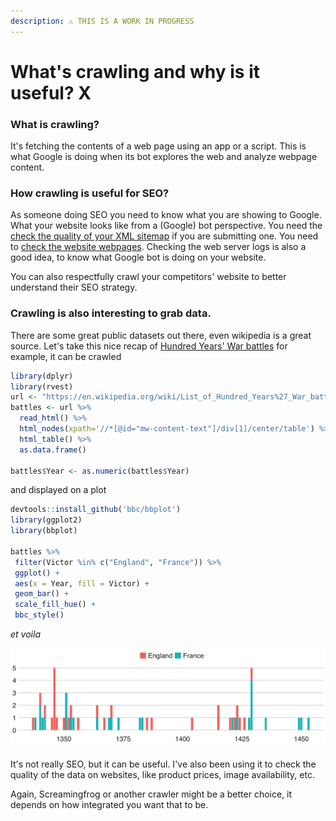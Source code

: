 ```yaml
---
description: ⚠️ THIS IS A WORK IN PROGRESS
---
```


# What's crawling and why is it useful? X

### What is crawling?

It's fetching the contents of a web page using an app or a script. This is what Google is doing when its bot explores the web and analyze webpage content.

### How crawling is useful for SEO?

As someone doing SEO you need to know what you are showing to Google. What your website looks like from a \(Google\) bot perspective. You need the [check the quality of your XML sitemap](download-xml-sitemaps.md) if you are submitting one. You need to [check the website webpages](rcrawler.md). Checking the web server logs is also a good idea, to know what Google bot is doing on your website.

You can also respectfully crawl your competitors' website to better understand their SEO strategy.

### Crawling is also interesting to grab data. 

There are some great public datasets out there, even wikipedia is a great source. Let's take this nice recap of [Hundred Years' War battles](https://en.wikipedia.org/wiki/List_of_Hundred_Years%27_War_battles) for example, it can be crawled   


```r
library(dplyr)
library(rvest)
url <- "https://en.wikipedia.org/wiki/List_of_Hundred_Years%27_War_battles"
battles <- url %>%
  read_html() %>%
  html_nodes(xpath='//*[@id="mw-content-text"]/div[1]/center/table') %>%
  html_table() %>%
  as.data.frame()

battles$Year <- as.numeric(battles$Year)
```

and displayed on a plot

```r
devtools::install_github('bbc/bbplot')
library(ggplot2)
library(bbplot)

battles %>%
 filter(Victor %in% c("England", "France")) %>%
 ggplot() +
 aes(x = Year, fill = Victor) +
 geom_bar() +
 scale_fill_hue() +
 bbc_style()
```

_et voila_

![](../.gitbook/assets/rplot%20%281%29.png)

It's not really SEO, but it can be useful. I've also been using it to check the quality of the data on  websites, like product prices, image availability, etc.

Again, Screamingfrog or another crawler might be a better choice, it depends on how integrated you want that to be.

#### 



